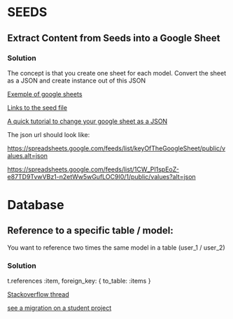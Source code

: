 # SEEDS

## Extract Content from Seeds into a Google Sheet

### Solution
The concept is that you create one sheet for each model. Convert the sheet as a JSON and create instance out of this JSON

[Exemple of google sheets](https://docs.google.com/spreadsheets/u/0/d/10-q-j1EiK1OkI6ibLB631vhkcJRY0jN6CWd0Sa-EbSU/pubhtml)  

[Links to the seed file](https://github.com/flolein/foodprpint/blob/master/db/seeds.rb)  

[A quick tutorial to change your google sheet as a JSON](https://www.freecodecamp.org/news/cjn-google-sheets-as-json-endpoint/)

The json url should look like:

https://spreadsheets.google.com/feeds/list/keyOfTheGoogleSheet/public/values.alt=json

https://spreadsheets.google.com/feeds/list/1CW_PI1spEoZ-e87TD9TvwVBz1-n2etWw5wGufLOC9I0/1/public/values?alt=json

# Database

##  Reference to a specific table / model:  
You want to reference two times the same model in a table (user_1 / user_2)

### Solution

t.references :item, foreign_key: { to_table: :items }

[Stackoverflow thread](https://stackoverflow.com/questions/31936481/how-to-add-foreign-key-in-rails-migration-with-different-table-name)

[see a migration on a student project](https://github.com/alexandrezagame/fleapit/blob/master/db/migrate/20200330093051_create_matches.rb)
